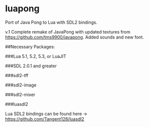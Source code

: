 # luapong
Port of Java Pong to Lua with SDL2 bindings.

v.1 Complete remake of JavaPong with updated textures from https://github.com/tms9900/javapong. Added sounds and new font.




##Necessary Packages:

###Lua 5.1, 5.2, 5.3, or LuaJIT

###SDL 2.0.1 and greater

###sdl2-tff

###sdl2-image

###sdl2-mixer

###luasdl2




Lua SDL2 bindings can be found here -> https://github.com/Tangent128/luasdl2
